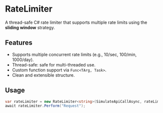 # RateLimiter

A thread-safe C# rate limiter that supports multiple rate limits using the **sliding window** strategy.

## Features
- Supports multiple concurrent rate limits (e.g., 10/sec, 100/min, 1000/day).
- Thread-safe: safe for multi-threaded use.
- Custom function support via `Func<TArg, Task>`.
- Clean and extensible structure.

## Usage

```csharp
var rateLimiter = new RateLimiter<string>(SimulateApiCallAsync, rateLimits);
await rateLimiter.Perform("Request");
